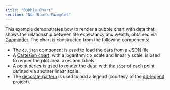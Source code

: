 ```yaml
---
title: "Bubble Chart"
section: "Non-Block Examples"
---
```


This example demonstrates how to render a bubble chart with data that shows the relationship between life expectancy and wealth, obtained via  [Gapminder](http://www.gapminder.org/world/#$majorMode=chart$is;shi=t;ly=2003;lb=f;il=t;fs=11;al=30;stl=t;st=t;nsl=t;se=t$wst;tts=C$ts;sp=5.59290322580644;ti=2013$zpv;v=0$inc_x;mmid=XCOORDS;iid=phAwcNAVuyj1jiMAkmq1iMg;by=ind$inc_y;mmid=YCOORDS;iid=phAwcNAVuyj2tPLxKvvnNPA;by=ind$inc_s;uniValue=8.21;iid=phAwcNAVuyj0XOoBL_n5tAQ;by=ind$inc_c;uniValue=255;gid=CATID0;by=grp$map_x;scale=log;dataMin=194;dataMax=96846$map_y;scale=lin;dataMin=23;dataMax=86$map_s;sma=49;smi=2.65$cd;bd=0$inds=;modified=60). The chart is constructed from the following components:

+ The `d3.json` component is used to load the data from a JSON file.
+ A [Cartesian chart](/api/chart-api), with a logarithmic x scale and linear y scale, is used to render the plot area, axes and labels.
+ A [point series](/api/series-api#point) is used to render the data, with the `size` of each point defined via another linear scale.
+ The [decorate pattern](/introduction/decorate-pattern) is used to add a legend (courtesy of the [d3-legend](http://d3-legend.susielu.com) project).

